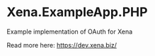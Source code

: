 # Xena.ExampleApp.PHP

Example implementation of OAuth for Xena

Read more here:
https://dev.xena.biz/

